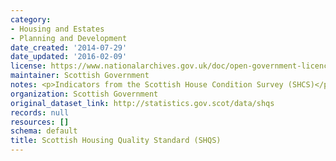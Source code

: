 ```yaml
---
category:
- Housing and Estates
- Planning and Development
date_created: '2014-07-29'
date_updated: '2016-02-09'
license: https://www.nationalarchives.gov.uk/doc/open-government-licence/version/3/
maintainer: Scottish Government
notes: <p>Indicators from the Scottish House Condition Survey (SHCS)</p>
organization: Scottish Government
original_dataset_link: http://statistics.gov.scot/data/shqs
records: null
resources: []
schema: default
title: Scottish Housing Quality Standard (SHQS)
---
```

